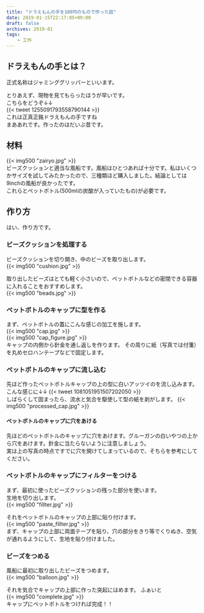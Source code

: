 ```yaml
---
title: "ドラえもんの手を100均のもので作った話"
date: 2019-01-15T22:17:05+09:00
draft: false
archives: 2019-01
tags:
    - 工作
---
```

## ドラえもんの手とは？
正式名称はジャミンググリッパーといいます。

とりあえず、現物を見てもらったほうが早いです。  
こちらをどうぞ↓↓  
{{< tweet 1255091793558790144 >}}  
これは正真正銘ドラえもんの手ですね  
まああれです。作ったのはだいぶ昔です。




## 材料
{{< img500 "zairyo.jpg" >}}  
ビーズクッションと適当な風船です。風船はひとつあれば十分です。私はいくつかサイズを試してみたかったので、三種類ほど購入しました。結論としては9inchの風船が良かったです。  
これらとペットボトル(500mlの炭酸が入っていたもの)が必要です。  

## 作り方
はい、作り方です。

### ビーズクッションを処理する
ビーズクッションを切り開き、中のビーズを取り出します。  
{{< img500 "cushion.jpg" >}}  

取り出したビーズはとても軽く小さいので、ペットボトルなどの密閉できる容器に入れることをおすすめします。  
{{< img500 "beads.jpg" >}}  

### ペットボトルのキャップに型を作る
まず、ペットボトルの蓋にこんな感じの加工を施します。  
{{< img500 "cap.jpg" >}}  
{{< img500 "cap_figure.jpg" >}}  
キャップの内側から針金を通し返しを作ります。
その周りに紙（写真では付箋）を丸めセロハンテープなどで固定します。

### ペットボトルのキャップに流し込む
先ほど作ったペットボトルキャップの上の型に白いアッツイのを流し込みます。  
こんな感じに↓↓
{{< tweet 1081051951507202050 >}}  
しばらくして固まったら、流水と気合を駆使して型の紙を剥がします。
{{< img500 "processed_cap.jpg" >}}  

#### ペットボトルのキャップに穴をあける
先ほどのペットボトルのキャップに穴をあけます。グルーガンの白いやつの上から穴をあけます。針金に当たらないように注意しましょう。  
実は上の写真の時点ですでに穴を開けてしまっているので、そちらを参考にしてください。

### ペットボトルのキャップにフィルターをつける
まず、最初に使ったビーズクッションの残った部分を使います。  
生地を切り出します。  
{{< img500 "fillter.jpg" >}}  

それをペットボトルのキャップの上部に貼り付けます。  
{{< img500 "paste_fillter.jpg" >}}  
まず、キャップの上部に両面テープを貼り、穴の部分をきり等でくりぬき、空気が通れるようにして、生地を貼り付けました。

### ビーズをつめる
風船に最初に取り出したビーズをつめます。  
{{< img500 "balloon.jpg" >}}

それを気合でキャップの上部に作った突起にはめます。
ふぁいと  
{{< img500 "complete.jpg" >}}  
キャップにペットボトルをつければ完成！！